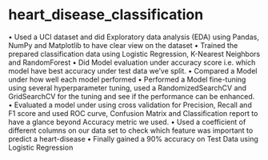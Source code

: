 # heart_disease_classification
•	Used a UCI dataset and did Exploratory data analysis (EDA) using Pandas, NumPy and Matplotlib to have clear view on the dataset
•	Trained the prepared classification data using Logistic Regression, K-Nearest Neighbors and RandomForest 
•	Did Model evaluation under accuracy score i.e. which model have best accuracy under test data we’ve split.
•	Compared a Model under how well each model performed
•	Performed a Model fine-tuning using several hyperparameter tuning, used a RandomizedSearchCV and GridSearchCV for the tuning and see if the performance can be enhanced.
•	Evaluated a model under using cross validation for Precision, Recall and F1 score and used ROC curve, Confusion Matrix and Classification report to have a glance beyond Accuracy metric we used.
•	Used a coefficient of different columns on our data set to check which feature was important to predict a heart-disease
•	Finally gained a 90% accuracy on Test Data using Logistic Regression 
